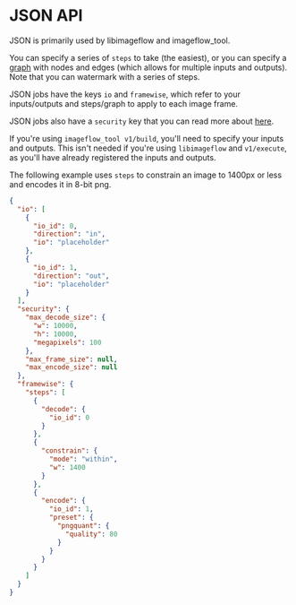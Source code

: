 # JSON API

JSON is primarily used by libimageflow and imageflow_tool. 

You can specify a series of `steps` to take (the easiest), or you can specify a [graph](graph.md) with 
nodes and edges (which allows for multiple inputs and outputs).  Note that you can watermark with a series of steps. 

JSON jobs have the keys `io` and `framewise`, which refer to your inputs/outputs and steps/graph to apply to each image frame. 

JSON jobs also have a `security` key that you can read more about [here](security.md).

If you're using `imageflow_tool v1/build`, you'll need to specify your inputs and outputs. This isn't needed if you're using `libimageflow` and `v1/execute`, as you'll have already registered the inputs and outputs.  

The following example uses `steps` to constrain an image to 1400px or less and encodes it in 8-bit png. 
```json
{
  "io": [
    {
      "io_id": 0,
      "direction": "in",
      "io": "placeholder"
    },
    {
      "io_id": 1,
      "direction": "out",
      "io": "placeholder"
    }
  ],
  "security": {
    "max_decode_size": {
      "w": 10000,
      "h": 10000,
      "megapixels": 100
    },
    "max_frame_size": null,
    "max_encode_size": null
  },
  "framewise": {
    "steps": [
      {
        "decode": {
          "io_id": 0
        }
      },
      {
        "constrain": {
          "mode": "within",
          "w": 1400
        }
      },
      {
        "encode": {
          "io_id": 1,
          "preset": {
            "pngquant": {
              "quality": 80
            }
          }
        }
      }
    ]
  }
}
```